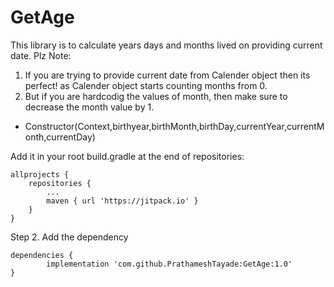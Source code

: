 # GetAge

This library is to calculate years days and months lived on providing current date.
Plz Note: 
1. If you are trying to provide current date from Calender object then its perfect!
    as Calender object starts counting months from 0.
2. But if you are hardcodig the values of month, then make sure to decrease the month value by 1.

* Constructor(Context,birthyear,birthMonth,birthDay,currentYear,currentMonth,currentDay)



Add it in your root build.gradle at the end of repositories:

	allprojects {
		repositories {
			...
			maven { url 'https://jitpack.io' }
		}
	}
Step 2. Add the dependency

	dependencies {
	        implementation 'com.github.PrathameshTayade:GetAge:1.0'
	}
